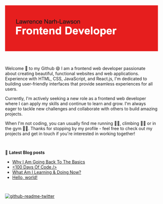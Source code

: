 ![Header](./header.png)

<br/>

<p>Welcome 👋 to my Github 😄 I am a frontend web developer passionate about creating beautiful, functional websites and web applications. Experience with HTML, CSS, JavaScript, and React.js, I'm dedicated to building user-friendly interfaces that provide seamless experiences for all users.

Currently, I'm actively seeking a new role as a frontend web developer where I can apply my skills and continue to learn and grow. I'm always eager to tackle new challenges and collaborate with others to build amazing projects.

When I'm not coding, you can usually find me running 🏃‍♂️, climbing 🧗‍♂️ or in the gym 🏋️‍♂️. Thanks for stopping by my profile - feel free to check out my projects and get in touch if you're interested in working together!</p>

<br/>

📙 <strong>Latest Blog posts</strong>

<!-- BLOG-POST-LIST:START -->
- [Why I Am Going Back To The Basics](https://dev.to/lawlawson/why-i-am-going-back-to-the-basics-3ibc)
- [&lt;100 Days Of Code /&gt;](https://dev.to/lawlawson/100-days-of-code-43dj)
- [What Am I Learning &amp; Doing Now?](https://dev.to/lawlawson/what-am-i-learning-doing-now-3g11)
- [Hello, world!](https://dev.to/lawlawson/hello-world-215e)
<!-- BLOG-POST-LIST:END -->

<br/>

<!-- [![Top Langs](https://github-readme-stats.vercel.app/api/top-langs/?username=lawlawson&layout=compact)](https://github.com/anuraghazra/github-readme-stats) -->

[![github-readme-twitter](https://github-readme-twitter.gazf.vercel.app/api?id=lawsoncodes&layout=wide&show_border=on&show_reply=off)](https://github.com/gazf/github-readme-twitter)
